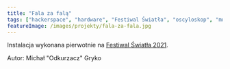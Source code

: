 ```yaml
---
title: "Fala za falą"
tags: ["hackerspace", "hardware", "Festiwal Światła", "oscyloskop", "muzyka"]
featureImage: /images/projekty/fala-za-fala.jpg
---
```


Instalacja wykonana pierwotnie na [Festiwal Światła 2021](/tags/festiwal-światła/).

Autor: Michał "Odkurzacz" Gryko